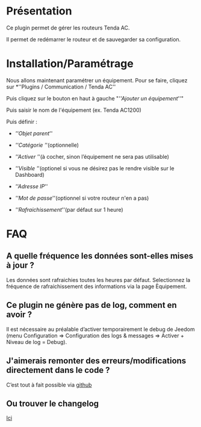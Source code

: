 Présentation
============

Ce plugin permet de gérer les routeurs Tenda AC.

Il permet de redémarrer le routeur et de sauvegarder sa configuration.

Installation/Paramétrage
========================

Nous allons maintenant paramétrer un équipement. Pour se faire, cliquez sur *''Plugins / Communication / Tenda AC''

Puis cliquez sur le bouton en haut à gauche "*''Ajouter un équipement*''"

Puis saisir le nom de l'équipement (ex. Tenda AC1200)

Puis définir :

-   *''Objet parent*''

-   *''Catégorie '*'(optionnelle)

-   *''Activer '*'(à cocher, sinon l’équipement ne sera pas utilisable)

-   *''Visible '*'(optionel si vous ne désirez pas le rendre visible sur le Dashboard)

-   *''Adresse IP*''

-   *''Mot de passe*''(optionnel si votre routeur n'en a pas)

-   *''Rafraichissement*''(par défaut sur 1 heure)


FAQ
===

A quelle fréquence les données sont-elles mises à jour ?
-------------------------------------------------------

Les données sont rafraichies toutes les heures par défaut.
Selectionnez la fréquence de rafraichissement des informations via la page Èquipement.

Ce plugin ne génère pas de log, comment en avoir ?
--------------------------------------------------
Il est nécessaire au préalable d’activer temporairement le debug de Jeedom (menu Configuration ⇒ Configuration des logs & messages ⇒ Activer + Niveau de log = Debug).

J'aimerais remonter des erreurs/modifications directement dans le code ?
-----------------------------------------------------------------------
C’est tout à fait possible via
[github](https://github.com/Flobul/Jeedom-TendaAC/)

Ou trouver le changelog
-----------------------
[Ici](https://github.com/Flobul/Jeedom-TendaAC/blob/master/docs/fr_FR/changelog.md)
